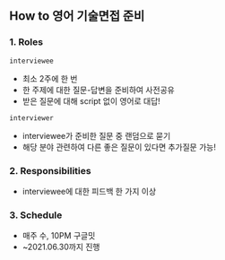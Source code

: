 ## How to 영어 기술면접 준비

### 1. Roles
`interviewee`
- 최소 2주에 한 번
- 한 주제에 대한 질문-답변을 준비하여 사전공유
- 받은 질문에 대해 script 없이 영어로 대답!

`interviewer`
- interviewee가 준비한 질문 중 랜덤으로 묻기
- 해당 분야 관련하여 다른 좋은 질문이 있다면 추가질문 가능!

### 2. Responsibilities
- interviewee에 대한 피드백 한 가지 이상

### 3. Schedule
- 매주 수, 10PM 구글밋
- ~2021.06.30까지 진행
